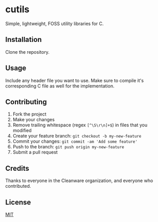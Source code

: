# cutils

Simple, lightweight, FOSS utility libraries for C.

## Installation

Clone the repository.

## Usage

Include any header file you want to use. Make sure to compile it's corresponding C file as well for the
implementation.

## Contributing

1. Fork the project
2. Make your changes
3. Remove trailing whitespace (regex `[^\S\r\n]+$`) in files that you modified
2. Create your feature branch: `git checkout -b my-new-feature`
3. Commit your changes: `git commit -am 'Add some feature'`
4. Push to the branch: `git push origin my-new-feature`
5. Submit a pull request

## Credits

Thanks to everyone in the Cleanware organization, and everyone who contributed.

## License

[MIT](https://github.com/Cleanware/cutils/blob/main/LICENSE)
